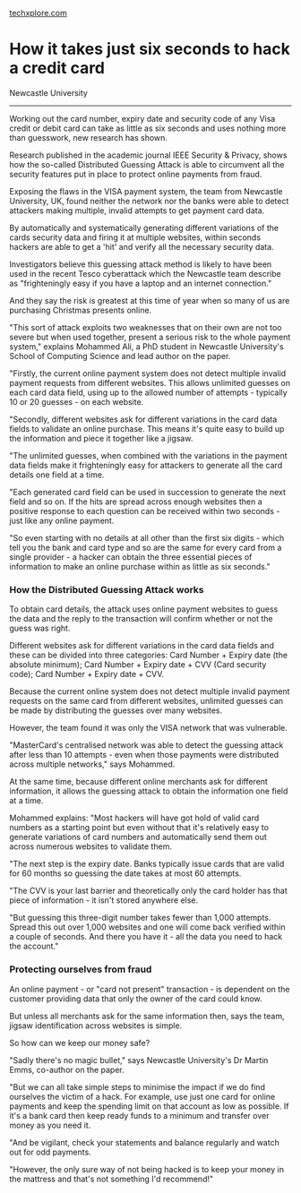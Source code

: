 [techxplore.com](https://techxplore.com/news/2016-12-seconds-hack-credit-card.html)

# How it takes just six seconds to hack a credit card

Newcastle University

---

Working out the card number, expiry date and security code of any Visa credit or debit card can take as little as six seconds and uses nothing more than guesswork, new research has shown.

Research published in the academic journal IEEE Security & Privacy, shows how the so-called Distributed Guessing Attack is able to circumvent all the security features put in place to protect online payments from fraud.

Exposing the flaws in the VISA payment system, the team from Newcastle University, UK, found neither the network nor the banks were able to detect attackers making multiple, invalid attempts to get payment card data.

By automatically and systematically generating different variations of the cards security data and firing it at multiple websites, within seconds hackers are able to get a 'hit' and verify all the necessary security data.

Investigators believe this guessing attack method is likely to have been used in the recent Tesco cyberattack which the Newcastle team describe as "frighteningly easy if you have a laptop and an internet connection."

And they say the risk is greatest at this time of year when so many of us are purchasing Christmas presents online.

"This sort of attack exploits two weaknesses that on their own are not too severe but when used together, present a serious risk to the whole payment system," explains Mohammed Ali, a PhD student in Newcastle University's School of Computing Science and lead author on the paper.

"Firstly, the current online payment system does not detect multiple invalid payment requests from different websites. This allows unlimited guesses on each card data field, using up to the allowed number of attempts - typically 10 or 20 guesses - on each website.

"Secondly, different websites ask for different variations in the card data fields to validate an online purchase. This means it's quite easy to build up the information and piece it together like a jigsaw.

"The unlimited guesses, when combined with the variations in the payment data fields make it frighteningly easy for attackers to generate all the card details one field at a time.

"Each generated card field can be used in succession to generate the next field and so on. If the hits are spread across enough websites then a positive response to each question can be received within two seconds - just like any online payment.

"So even starting with no details at all other than the first six digits - which tell you the bank and card type and so are the same for every card from a single provider - a hacker can obtain the three essential pieces of information to make an online purchase within as little as six seconds."

### How the Distributed Guessing Attack works

To obtain card details, the attack uses online payment websites to guess the data and the reply to the transaction will confirm whether or not the guess was right.

Different websites ask for different variations in the card data fields and these can be divided into three categories: Card Number + Expiry date (the absolute minimum); Card Number + Expiry date + CVV (Card security code); Card Number + Expiry date + CVV.

Because the current online system does not detect multiple invalid payment requests on the same card from different websites, unlimited guesses can be made by distributing the guesses over many websites.

However, the team found it was only the VISA network that was vulnerable.

"MasterCard's centralised network was able to detect the guessing attack after less than 10 attempts - even when those payments were distributed across multiple networks," says Mohammed.

At the same time, because different online merchants ask for different information, it allows the guessing attack to obtain the information one field at a time.

Mohammed explains: "Most hackers will have got hold of valid card numbers as a starting point but even without that it's relatively easy to generate variations of card numbers and automatically send them out across numerous websites to validate them.

"The next step is the expiry date. Banks typically issue cards that are valid for 60 months so guessing the date takes at most 60 attempts.

"The CVV is your last barrier and theoretically only the card holder has that piece of information - it isn't stored anywhere else.

"But guessing this three-digit number takes fewer than 1,000 attempts. Spread this out over 1,000 websites and one will come back verified within a couple of seconds. And there you have it - all the data you need to hack the account."

### Protecting ourselves from fraud

An online payment - or "card not present" transaction - is dependent on the customer providing data that only the owner of the card could know.

But unless all merchants ask for the same information then, says the team, jigsaw identification across websites is simple.

So how can we keep our money safe?

"Sadly there's no magic bullet," says Newcastle University's Dr Martin Emms, co-author on the paper.

"But we can all take simple steps to minimise the impact if we do find ourselves the victim of a hack. For example, use just one card for online payments and keep the spending limit on that account as low as possible. If it's a bank card then keep ready funds to a minimum and transfer over money as you need it.

"And be vigilant, check your statements and balance regularly and watch out for odd payments.

"However, the only sure way of not being hacked is to keep your money in the mattress and that's not something I'd recommend!"